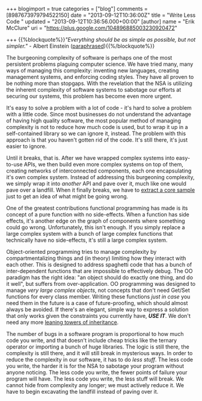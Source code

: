 +++
blogimport = true
categories = ["blog"]
comments = [8987673979794522150]
date = "2013-09-12T10:36:00Z"
title = "Write Less Code  "
updated = "2013-09-12T10:36:56.000+00:00"
[author]
name = "Erik McClure"
uri = "https://plus.google.com/104896885003230920472"

+++
{{%blockquote%}}*"Everything should be as simple as possible, but not simpler."* - Albert Einstein ([paraphrased](http://quoteinvestigator.com/2011/05/13/einstein-simple/#more-2363)){{%/blockquote%}}

The burgeoning complexity of software is perhaps one of the most persistent problems plaguing computer science. We have tried many, many ways of managing this complexity: inventing new languages, creating management systems, and enforcing coding styles. They have all proven to be nothing more than stopgaps. With the revelation that the NSA is utilizing the inherent complexity of software systems to sabotage our efforts at securing our systems, this problem has become even more urgent.

It's easy to solve a problem with a lot of code - it's hard to solve a problem with a little code. Since most businesses do not understand the advantage of having high quality software, the most popular method of managing complexity is not to reduce how much code is used, but to wrap it up in a self-contained library so we can ignore it, instead. The problem with this approach is that you haven't gotten rid of the code. It's still there, it's just easier to ignore.

Until it breaks, that is. After we have wrapped complex systems into easy-to-use APIs, we then build even more complex systems on top of them, creating networks of interconnected components, each one encapsulating it's own complex system. Instead of addressing this burgeoning complexity, we simply wrap it into *another* API and pave over it, much like one would pave over a landfill. When it finally breaks, we have to [extract a core sample](http://ptrthomas.files.wordpress.com/2006/06/jtrac-callstack1.png?w=630) just to get an idea of what might be going wrong.

One of the greatest contributions functional programming has made is its concept of a pure function with no side-effects. When a function has side effects, it's another edge on the graph of components where something could go wrong. Unfortunately, this isn't enough. If you simply replace a large complex system with a bunch of large complex functions that technically have no side-effects, it's still a large complex system.

Object-oriented programming tries to manage complexity by compartmentalizing things and (in theory) limiting how they interact with each other. This is designed to address spaghetti code that has a bunch of inter-dependent functions that are impossible to effectively debug. The OO paradigm has the right idea: "an object should do exactly one thing, and do it well", but suffers from over-application. OO programming was designed to manage *very large complex objects*, not concepts that don't need Get/Set functions for every class member. Writing these functions *just in case* you need them in the future is a case of future-proofing, which should almost always be avoided. If there's an elegant, simple way to express a solution that only works given the constraints you currently have, ***USE IT***. We don't need any more [leaning towers of inheritance](http://limejuice.fastmail.fm/expand-all-example.png).

The number of bugs in a software program is proportional to how much code you write, and that doesn't include cheap tricks like the ternary operator or importing a bunch of huge libraries. The logic is still there, the complexity is still there, and it will still break in mysterious ways. In order to reduce the complexity in our software, it has to do *less stuff*. The less code you write, the harder it is for the NSA to sabotage your program without anyone noticing. The less code you write, the fewer points of failure your program will have. The less code you write, the less stuff will break. We cannot hide from complexity any longer; we must actively reduce it. We have to begin excavating the landfill instead of paving over it.
